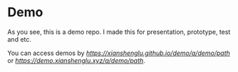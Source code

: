 # Demo

As you see, this is a demo repo. I made this for presentation, prototype, test and etc.

You can access demos by _https://xianshenglu.github.io/demo/a/demo/path_ or _https://demo.xianshenglu.xyz/a/demo/path_.

